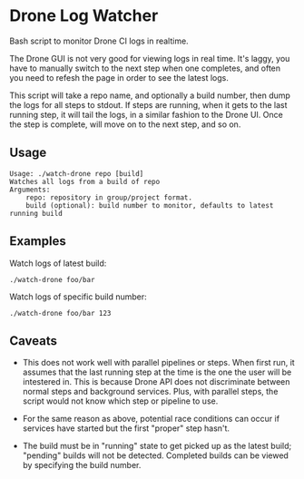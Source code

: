 # Drone Log Watcher

Bash script to monitor Drone CI logs in realtime.

The Drone GUI is not very good for viewing logs in real time. It's laggy, you 
have to manually switch to the next step when one completes, and often you
need to refesh the page in order to see the latest logs.

This script will take a repo name, and optionally a build number, then dump
the logs for all steps to stdout. If steps are running, when it gets to the 
last running step, it will tail the logs, in a similar fashion to the Drone UI.
Once the step is complete, will move on to the next step, and so on.

## Usage

    Usage: ./watch-drone repo [build]
    Watches all logs from a build of repo
    Arguments:
        repo: repository in group/project format.
        build (optional): build number to monitor, defaults to latest running build

## Examples

Watch logs of latest build:

    ./watch-drone foo/bar

Watch logs of specific build number:

    ./watch-drone foo/bar 123

## Caveats

* This does not work well with parallel pipelines or steps. When first run, it
  assumes that the last running step at the time is the one the user will be
  intestered in. This is because Drone API does not discriminate between normal
  steps and background services. Plus, with parallel steps, the script would
  not know which step or pipeline to use.

* For the same reason as above, potential race conditions can occur if services 
  have started but the first "proper" step hasn't.

* The build must be in "running" state to get picked up as the latest build;
  "pending" builds will not be detected. Completed builds can be viewed by
  specifying the build number.

